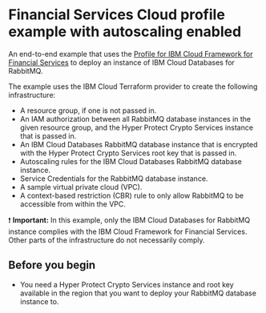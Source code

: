 # Financial Services Cloud profile example with autoscaling enabled

An end-to-end example that uses the [Profile for IBM Cloud Framework for Financial Services](../../profiles/fscloud/) to deploy an instance of IBM Cloud Databases for RabbitMQ.

The example uses the IBM Cloud Terraform provider to create the following infrastructure:

- A resource group, if one is not passed in.
- An IAM authorization between all RabbitMQ database instances in the given resource group, and the Hyper Protect Crypto Services instance that is passed in.
- An IBM Cloud Databases RabbitMQ database instance that is encrypted with the Hyper Protect Crypto Services root key that is passed in.
- Autoscaling rules for the IBM Cloud Databases RabbitMQ database instance.
- Service Credentials for the RabbitMQ database instance.
- A sample virtual private cloud (VPC).
- A context-based restriction (CBR) rule to only allow RabbitMQ to be accessible from within the VPC.

:exclamation: **Important:** In this example, only the IBM Cloud Databases for RabbitMQ instance complies with the IBM Cloud Framework for Financial Services. Other parts of the infrastructure do not necessarily comply.

## Before you begin

- You need a Hyper Protect Crypto Services instance and root key available in the region that you want to deploy your RabbitMQ database instance to.

